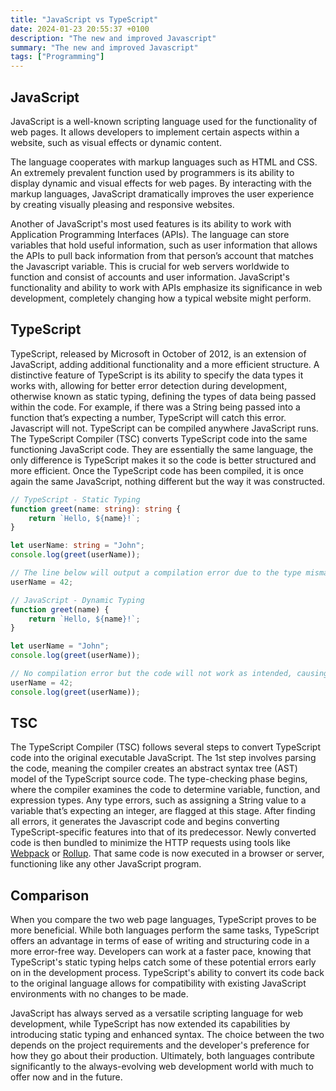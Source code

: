 ```yaml
---
title: "JavaScript vs TypeScript"
date: 2024-01-23 20:55:37 +0100
description: "The new and improved Javascript"
summary: "The new and improved Javascript"
tags: ["Programming"]
---
```


## JavaScript
JavaScript is a well-known scripting language used for the functionality of web pages. It allows developers to implement certain aspects within a website, such as visual effects or dynamic content. 

The language cooperates with markup languages such as HTML and CSS. An extremely prevalent function used by programmers is its ability to display dynamic and visual effects for web pages. By interacting with the markup languages, JavaScript dramatically improves the user experience by creating visually pleasing and responsive websites. 

Another of JavaScript's most used features is its ability to work with Application Programming Interfaces (APIs). The language can store variables that hold useful information, such as user information that allows the APIs to pull back information from that person’s account that matches the Javascript variable. This is crucial for web servers worldwide to function and consist of accounts and user information. JavaScript's functionality and ability to work with APIs emphasize its significance in web development, completely changing how a typical website might perform.

## TypeScript 
TypeScript, released by Microsoft in October of 2012, is an extension of JavaScript, adding additional functionality and a more efficient structure. A distinctive feature of TypeScript is its ability to specify the data types it works with, allowing for better error detection during development, otherwise known as static typing, defining the types of data being passed within the code. For example, if there was a String being passed into a function that’s expecting a number, TypeScript will catch this error. Javascript will not. TypeScript can be compiled anywhere JavaScript runs. The TypeScript Compiler (TSC) converts TypeScript code into the same functioning JavaScript code. They are essentially the same language, the only difference is TypeScript makes it so the code is better structured and more efficient. Once the TypeScript code has been compiled, it is once again the same JavaScript, nothing different but the way it was constructed.

```ts
// TypeScript - Static Typing
function greet(name: string): string {
    return `Hello, ${name}!`;
}

let userName: string = "John";
console.log(greet(userName));

// The line below will output a compilation error due to the type mismatch
userName = 42;
```
```js
// JavaScript - Dynamic Typing
function greet(name) {
    return `Hello, ${name}!`;
}

let userName = "John";
console.log(greet(userName));

// No compilation error but the code will not work as intended, causing the developer to go back
userName = 42;
console.log(greet(userName));
```

## TSC
The TypeScript Compiler (TSC) follows several steps to convert TypeScript code into the original executable JavaScript. The 1st step involves parsing the code, meaning the compiler creates an abstract syntax tree (AST) model of the TypeScript source code. The type-checking phase begins, where the compiler examines the code to determine variable, function, and expression types. Any type errors, such as assigning a String value to a variable that’s expecting an integer, are flagged at this stage. After finding all errors, it generates the Javascript code and begins converting TypeScript-specific features into that of its predecessor. Newly converted code is then bundled to minimize the HTTP requests using tools like [Webpack](https://webpack.js.org/) or [Rollup](https://rollupjs.org/). That same code is now executed in a browser or server, functioning like any other JavaScript program. 

## Comparison
When you compare the two web page languages, TypeScript proves to be more beneficial. While both languages perform the same tasks, TypeScript offers an advantage in terms of ease of writing and structuring code in a more error-free way. Developers can work at a faster pace, knowing that TypeScript's static typing helps catch some of these potential errors early on in the development process. TypeScript's ability to convert its code back to the original language allows for compatibility with existing JavaScript environments with no changes to be made.

JavaScript has always served as a versatile scripting language for web development, while TypeScript has now extended its capabilities by introducing static typing and enhanced syntax. The choice between the two depends on the project requirements and the developer's preference for how they go about their production. Ultimately, both languages contribute significantly to the always-evolving web development world with much to offer now and in the future.
